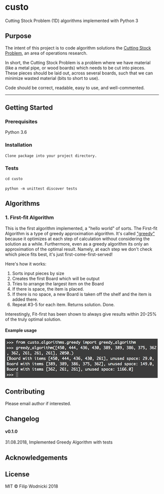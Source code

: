 # custo
Cutting Stock Problem (1D) algorithms implemented with Python 3

## Purpose
The intent of this project is to code algorithm solutions the [Cutting Stock Problem](https://en.wikipedia.org/wiki/Cutting_stock_problem), an area of operations research.  

In short, the Cutting Stock Problem is a problem where we have material (like a metal pipe, or wood boards) which needs to be cut into pieces. These pieces should be laid out, across several boards, such that we can minimize wasted material (bits to short to use).

Code should be correct, readable, easy to use, and well-commented.  
  
---
## Getting Started
### Prerequisites
Python 3.6
### Installation
```
Clone package into your project directory.
```

### Tests
```
cd custo    
  
python -m unittest discover tests
```

## Algorithms

### 1. First-fit Algorithm
This is the first algorithm implemented, a "hello world" of sorts. The First-fit Algorithm is a type of greedy approximation algorithm. It's called ["greedy"](https://en.wikipedia.org/wiki/Greedy_algorithm) because it optimizes at each step of calculation without considering the solution as a while. Furthermore, even as a greedy algorithm its only an approximation of the optimal result. Namely, at each step we don't check which piece fits best, it's just first-come-first-served!

Here's how it works:  

1. Sorts input pieces by size  
2. Creates the first Board which will be output  
3. Tries to arrange the largest item on the Board  
4. If there is space, the item is placed.  
5. If there is no space, a new Board is taken off the shelf and the item is added there.  
6. Repeat #3-5 for each item. Returns solution. Done.  

Interestingly, Fit-first has been shown to always give results within 20-25% of the truly optimal solution.
  
#### Example usage
  
![Greedy Algorithm Example](example_greedy.png)  


## Contributing
Please email author if interested.

## Changelog

#### v0.1.0
31.08.2018, Implemented Greedy Algorithm with tests  

## Acknowledgements

## License
MIT © Filip Wodnicki 2018